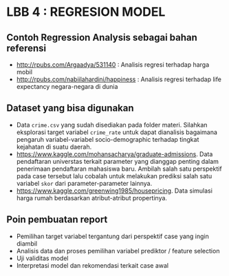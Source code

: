 # LBB 4 : REGRESION MODEL

## Contoh Regression Analysis sebagai bahan referensi
- http://rpubs.com/Argaadya/531140 : Analisis regresi terhadap harga mobil
- http://rpubs.com/nabiilahardini/happiness : Analisis regresi terhadap life expectancy negara-negara di dunia

## Dataset yang bisa digunakan
- Data `crime.csv` yang sudah disediakan pada folder materi. Silahkan eksplorasi target variabel `crime_rate` untuk dapat dianalisis bagaimana pengaruh variabel-variabel socio-demographic terhadap tingkat kejahatan di suatu daerah.
- https://www.kaggle.com/mohansacharya/graduate-admissions. Data pendaftaran universtas terkait parameter yang dianggap penting dalam penerimaan pendaftaran mahasiswa baru. Ambilah salah satu perspektif pada case tersebut lalu cobalah untuk melakukan prediksi salah satu variabel `skor` dari parameter-parameter lainnya.
- https://www.kaggle.com/greenwing1985/housepricing. Data simulasi harga rumah berdasarkan atribut-atribut propertinya.

## Poin pembuatan report
- Pemilihan target variabel tergantung dari perspektif case yang ingin diambil
- Analisis data dan proses pemilihan variabel prediktor / feature selection
- Uji validitas model
- Interpretasi model dan rekomendasi terkait case awal
